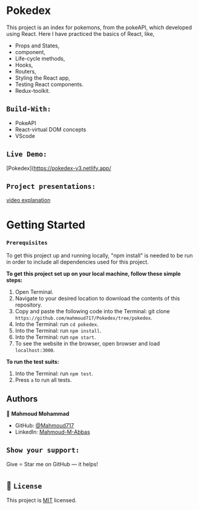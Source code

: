 # Pokedex

This project is an index for pokemons, from the pokeAPI, which developed using React. Here I have practiced the basics of React, like,

- Props and States,
- component,
- Life-cycle methods,
- Hooks,
- Routers,
- Styling the React app,
- Testing React components.
- Redux-toolkit.

## `Build-With:`

- PokeAPI
- React-virtual DOM concepts
- VScode

## `Live Demo:`

[Pokedex](<https://pokedex-v3.netlify.app/>

## `Project presentations:`

[video explanation](https://www.loom.com/share/944964f451d94a7ebc786ad1d70660f1)

# Getting Started

### `Prerequisites`

To get this project up and running locally, "npm install" is needed to be run in order to include all dependencies used for this project.

**To get this project set up on your local machine, follow these simple steps:**

1. Open Terminal.
2. Navigate to your desired location to download the contents of this repository.
3. Copy and paste the following code into the Terminal: git clone `https://github.com/mahmoud717/Pokedex/tree/pokedex`.
4. Into the Terminal: run `cd pokedex`.
5. Into the Terminal: run `npm install`.
6. Into the Terminal: run `npm start`.
7. To see the website in the browser, open browser and load `localhost:3000`.

**To run the test suits:**

1. Into the Terminal: run `npm test`.
2. Press `a` to run all tests.

## Authors

👤 **Mahmoud Mohammad**

- GitHub: [@Mahmoud717](https://github.com/mahmoud717)
- LinkedIn: [Mahmoud-M-Abbas](https://linkedin.com/in/Mahmoud-m-abbas)

## `Show your support:`

Give ⭐ Star me on GitHub — it helps!

## 📝 `License`

This project is [MIT](lic.url) licensed.
